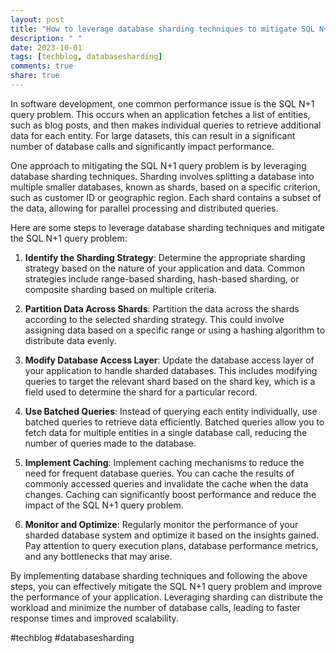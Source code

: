 ```yaml
---
layout: post
title: "How to leverage database sharding techniques to mitigate SQL N+1 query problem"
description: " "
date: 2023-10-01
tags: [techblog, databasesharding]
comments: true
share: true
---
```


In software development, one common performance issue is the SQL N+1 query problem. This occurs when an application fetches a list of entities, such as blog posts, and then makes individual queries to retrieve additional data for each entity. For large datasets, this can result in a significant number of database calls and significantly impact performance.

One approach to mitigating the SQL N+1 query problem is by leveraging database sharding techniques. Sharding involves splitting a database into multiple smaller databases, known as shards, based on a specific criterion, such as customer ID or geographic region. Each shard contains a subset of the data, allowing for parallel processing and distributed queries.

Here are some steps to leverage database sharding techniques and mitigate the SQL N+1 query problem:

1. **Identify the Sharding Strategy**: Determine the appropriate sharding strategy based on the nature of your application and data. Common strategies include range-based sharding, hash-based sharding, or composite sharding based on multiple criteria.

2. **Partition Data Across Shards**: Partition the data across the shards according to the selected sharding strategy. This could involve assigning data based on a specific range or using a hashing algorithm to distribute data evenly.

3. **Modify Database Access Layer**: Update the database access layer of your application to handle sharded databases. This includes modifying queries to target the relevant shard based on the shard key, which is a field used to determine the shard for a particular record.

4. **Use Batched Queries**: Instead of querying each entity individually, use batched queries to retrieve data efficiently. Batched queries allow you to fetch data for multiple entities in a single database call, reducing the number of queries made to the database.

5. **Implement Caching**: Implement caching mechanisms to reduce the need for frequent database queries. You can cache the results of commonly accessed queries and invalidate the cache when the data changes. Caching can significantly boost performance and reduce the impact of the SQL N+1 query problem.

6. **Monitor and Optimize**: Regularly monitor the performance of your sharded database system and optimize it based on the insights gained. Pay attention to query execution plans, database performance metrics, and any bottlenecks that may arise.

By implementing database sharding techniques and following the above steps, you can effectively mitigate the SQL N+1 query problem and improve the performance of your application. Leveraging sharding can distribute the workload and minimize the number of database calls, leading to faster response times and improved scalability.

#techblog #databasesharding
